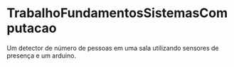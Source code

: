 # TrabalhoFundamentosSistemasComputacao
Um detector de número de pessoas em uma sala utilizando sensores de presença e um arduino.
